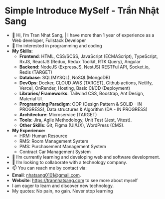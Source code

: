 # Simple Introduce MySelf - Trần Nhật Sang

- 👋 Hi, I’m Tran Nhat Sang, | I have more than 1 year of experience as a Web developer, Fullstack Developer
- 💞️ I’m interested in programming and coding
- **My Skills:**
  + **Frontend**: HTML, CSS/SCSS, JavaScript (ECMAScript), TypeScript, RxJS, ReactJS (Redux, Redux Toolkit, RTK Query), Angular
  + **Backend**: NodeJS (ExpressJS, NestJS) RESTFul API, Socket.io, Redis (TARGET)
  + **Database**: SQL(MYSQL), NoSQL(MongoDB)
  + **DevOps**: Docker, CLOUD AWS (TARGET), Github actions, Netlify, Vercel, OnRender, Hosting, Basic CI/CD (Deployment)
  + **Libraries/ Frameworks**: Tailwind CSS, Boostrap, Ant Design, Material UI.
  + **Programming Paradigm**: OOP (Design Pattern & SOLID - IN PROGRESS), Data structures & Algorithm (DA - IN PROGRESS)
  + **Architecture**: Microservice (TARGET) 
  + **Tools**: Jira, Agile Methodology, Unit Test (Jest, Vitest).
  + **Other Skills**: Git, Figma (UI/UX), WordPress (CMS).
- **My Experience:**
  + HRM: Human Resource
  + RMS: Room Management System
  + PMS: Purchasement Management System
  + Contract Car Management System
- 🌱 I’m currently learning and developing web and software development.
- 👀 I’m looking to collaborate with a technology company.
- 📫 You can reach me by contact via:
- **Email**: nhatsang0101@gmail.com.
- **Website**: https://trannhatsang.com to see more about myself
- I am eager to learn and discover new technology.
- My quotes: No pain, no gain. Never stop learning
<!---
sangtrandev00/sangtrandev00 is a ✨ particular ✨ repository because its `README.md` (this file) appears on your GitHub profile.
You can click the Preview link to take a look at your changes.
--->
